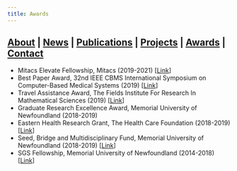 ```yaml
---
title: Awards
---
```


## [About](index.md) | [News](news.md) | [Publications](publications.md) | [Projects](projects.md) | [Awards](awards.md) | [Contact](contact.md)

- Mitacs Elevate Fellowship, Mitacs (2019-2021) [[Link](https://www.mitacs.ca/en/programs/elevate/program-details)]
- Best Paper Award, 32nd IEEE CBMS International Symposium on Computer-Based Medical Systems (2019) [[Link](https://ieeexplore.ieee.org/xpl/conhome/8777225/proceeding)]
- Travel Assistance Award, The Fields Institute For Research In Mathematical Sciences (2019) [[Link](http://www.fields.utoronto.ca/activities/18-19/NP50)]
- Graduate Research Excellence Award, Memorial University of Newfoundland (2018-2019)
- Eastern Health Research Grant, The Health Care Foundation (2018-2019) [[Link](https://healthcarefoundation.ca/)]
- Seed, Bridge and Multidisciplinary Fund, Memorial University of Newfoundland (2018-2019) [[Link](https://www.mun.ca/research/explore/srip/Seedfundterms.php)]
- SGS Fellowship, Memorial University of Newfoundland (2014-2018) [[Link](https://www.mun.ca/sgs/support_guidelines.pdf)]
